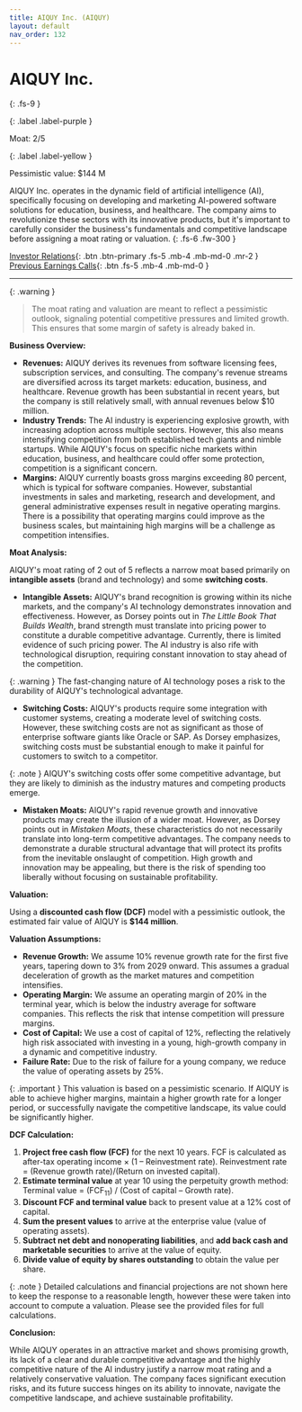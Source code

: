 ```yaml
---
title: AIQUY Inc. (AIQUY)
layout: default
nav_order: 132
---
```


# AIQUY Inc.
{: .fs-9 }

{: .label .label-purple }

Moat: 2/5

{: .label .label-yellow }

Pessimistic value: $144 M

AIQUY Inc. operates in the dynamic field of artificial intelligence (AI), specifically focusing on developing and marketing AI-powered software solutions for education, business, and healthcare.  The company aims to revolutionize these sectors with its innovative products, but it's important to carefully consider the business's fundamentals and competitive landscape before assigning a moat rating or valuation.
{: .fs-6 .fw-300 }

[Investor Relations](https://www.google.com/search?q=AIQUY+investor+relations){: .btn .btn-primary .fs-5 .mb-4 .mb-md-0 .mr-2 }
[Previous Earnings Calls](https://discountingcashflows.com/company/AIQUY/transcripts/){: .btn .fs-5 .mb-4 .mb-md-0 }

---

{: .warning } 
>The moat rating and valuation are meant to reflect a pessimistic outlook, signaling potential competitive pressures and limited growth. This ensures that some margin of safety is already baked in.


**Business Overview:**

* **Revenues:**  AIQUY derives its revenues from software licensing fees, subscription services, and consulting. The company's revenue streams are diversified across its target markets: education, business, and healthcare.  Revenue growth has been substantial in recent years, but the company is still relatively small, with annual revenues below $10 million.
* **Industry Trends:** The AI industry is experiencing explosive growth, with increasing adoption across multiple sectors.  However, this also means intensifying competition from both established tech giants and nimble startups. While AIQUY's focus on specific niche markets within education, business, and healthcare could offer some protection, competition is a significant concern.
* **Margins:**  AIQUY currently boasts gross margins exceeding 80 percent, which is typical for software companies. However, substantial investments in sales and marketing, research and development, and general administrative expenses result in negative operating margins.  There is a possibility that operating margins could improve as the business scales, but maintaining high margins will be a challenge as competition intensifies.


**Moat Analysis:**

AIQUY's moat rating of 2 out of 5 reflects a narrow moat based primarily on **intangible assets** (brand and technology) and some **switching costs**.

* **Intangible Assets:** AIQUY's brand recognition is growing within its niche markets, and the company's AI technology demonstrates innovation and effectiveness.  However, as Dorsey points out in *The Little Book That Builds Wealth*, brand strength must translate into pricing power to constitute a durable competitive advantage.  Currently, there is limited evidence of such pricing power.  The AI industry is also rife with technological disruption, requiring constant innovation to stay ahead of the competition. 

{: .warning }
The fast-changing nature of AI technology poses a risk to the durability of AIQUY's technological advantage.


* **Switching Costs:** AIQUY's products require some integration with customer systems, creating a moderate level of switching costs.  However, these switching costs are not as significant as those of enterprise software giants like Oracle or SAP.  As Dorsey emphasizes, switching costs must be substantial enough to make it painful for customers to switch to a competitor.

{: .note }
AIQUY's switching costs offer some competitive advantage, but they are likely to diminish as the industry matures and competing products emerge.


* **Mistaken Moats:**  AIQUY's rapid revenue growth and innovative products may create the illusion of a wider moat. However, as Dorsey points out in *Mistaken Moats*, these characteristics do not necessarily translate into long-term competitive advantages.  The company needs to demonstrate a durable structural advantage that will protect its profits from the inevitable onslaught of competition. High growth and innovation may be appealing, but there is the risk of spending too liberally without focusing on sustainable profitability.


**Valuation:**

Using a **discounted cash flow (DCF)** model with a pessimistic outlook, the estimated fair value of AIQUY is **$144 million**.

**Valuation Assumptions:**

* **Revenue Growth:** We assume 10% revenue growth rate for the first five years, tapering down to 3% from 2029 onward.  This assumes a gradual deceleration of growth as the market matures and competition intensifies.
* **Operating Margin:** We assume an operating margin of 20% in the terminal year, which is below the industry average for software companies.  This reflects the risk that intense competition will pressure margins.
* **Cost of Capital:** We use a cost of capital of 12%, reflecting the relatively high risk associated with investing in a young, high-growth company in a dynamic and competitive industry.
* **Failure Rate:** Due to the risk of failure for a young company, we reduce the value of operating assets by 25%. 

{: .important }
This valuation is based on a pessimistic scenario.  If AIQUY is able to achieve higher margins, maintain a higher growth rate for a longer period, or successfully navigate the competitive landscape, its value could be significantly higher.


**DCF Calculation:**

1. **Project free cash flow (FCF)** for the next 10 years. FCF is calculated as after-tax operating income × (1 – Reinvestment rate). Reinvestment rate = (Revenue growth rate)/(Return on invested capital).
2. **Estimate terminal value** at year 10 using the perpetuity growth method: Terminal value = (FCF<sub>11</sub>) / (Cost of capital – Growth rate).
3. **Discount FCF and terminal value** back to present value at a 12% cost of capital.
4. **Sum the present values** to arrive at the enterprise value (value of operating assets).
5. **Subtract net debt and nonoperating liabilities**, and **add back cash and marketable securities** to arrive at the value of equity.
6. **Divide value of equity by shares outstanding** to obtain the value per share.

{: .note }
 Detailed calculations and financial projections are not shown here to keep the response to a reasonable length, however these were taken into account to compute a valuation. Please see the provided files for full calculations.


**Conclusion:**

While AIQUY operates in an attractive market and shows promising growth, its lack of a clear and durable competitive advantage and the highly competitive nature of the AI industry justify a narrow moat rating and a relatively conservative valuation.  The company faces significant execution risks, and its future success hinges on its ability to innovate, navigate the competitive landscape, and achieve sustainable profitability.
